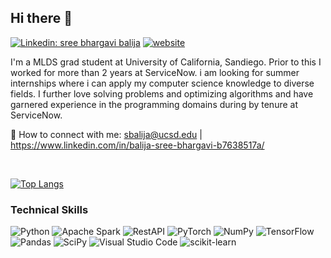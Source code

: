 <!-- ![banner](https://user-images.githubusercontent.com/29784113/161899740-b98b5792-3270-4869-9dd5-8e968ecf3fe4.png) -->
<!-- <br> -->
## Hi there 👋
[![Linkedin: sree bhargavi balija](https://img.shields.io/badge/-sreebhargavibalija-blue?style=flat-square&logo=Linkedin&logoColor=white&link=https://www.linkedin.com/in/balija-sree-bhargavi-b7638517a/)](https://www.linkedin.com/in/balija-sree-bhargavi-b7638517a/)
[![website](https://img.shields.io/badge/Website-46a2f1.svg?&style=flat-square&logo=Google-Chrome&logoColor=white&link=https://sreebhargavibalijaa.github.io/portfolio/)](https://sreebhargavibalijaa.github.io/portfolio/)

I'm a MLDS grad student at University of California, Sandiego. 
Prior to this I worked for more than 2 years at ServiceNow. i am looking for summer internships where i can apply my computer science knowledge to diverse fields.
I further love solving problems and optimizing algorithms and have garnered experience in the programming domains during by tenure at ServiceNow.

🤝 How to connect with me: sbalija@ucsd.edu | https://www.linkedin.com/in/balija-sree-bhargavi-b7638517a/

<br>

[![Top Langs](https://github-readme-stats.vercel.app/api/top-langs/?username=rajasvi&layout=compact&theme=dark&hide_border=True)](https://github.com/Sreebhargavibalijaa)

### Technical Skills
![Python](https://img.shields.io/badge/python-3670A0?style=for-the-badge&logo=python&logoColor=ffdd54)
![Apache Spark](https://img.shields.io/badge/Apache%20Flink-E6526F?style=for-the-badge&logo=Apache%20Flink&logoColor=white)
![RestAPI](https://img.shields.io/badge/Rest%20api-E6526F?style=for-the-badge&logo=Apache%20Flink&logoColor=white)
![PyTorch](https://img.shields.io/badge/PyTorch-%23EE4C2C.svg?style=for-the-badge&logo=PyTorch&logoColor=white)
![NumPy](https://img.shields.io/badge/numpy-%23013243.svg?style=for-the-badge&logo=numpy&logoColor=white)
![TensorFlow](https://img.shields.io/badge/TensorFlow-%23FF6F00.svg?style=for-the-badge&logo=TensorFlow&logoColor=white)
![Pandas](https://img.shields.io/badge/pandas-%23150458.svg?style=for-the-badge&logo=pandas&logoColor=white)
![SciPy](https://img.shields.io/badge/SciPy-%230C55A5.svg?style=for-the-badge&logo=scipy&logoColor=%white)
![Visual Studio Code](https://img.shields.io/badge/Visual%20Studio%20Code-0078d7.svg?style=for-the-badge&logo=visual-studio-code&logoColor=white)
![scikit-learn](https://img.shields.io/badge/scikit--learn-%23F7931E.svg?style=for-the-badge&logo=scikit-learn&logoColor=white)
